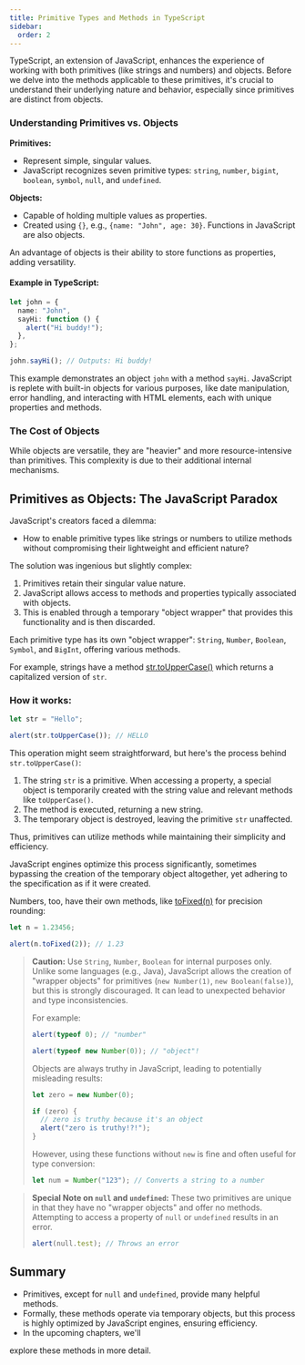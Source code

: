 ```yaml
---
title: Primitive Types and Methods in TypeScript
sidebar:
  order: 2
---
```


TypeScript, an extension of JavaScript, enhances the experience of working with both primitives (like strings and numbers) and objects. Before we delve into the methods applicable to these primitives, it's crucial to understand their underlying nature and behavior, especially since primitives are distinct from objects.

### Understanding Primitives vs. Objects

**Primitives:**

- Represent simple, singular values.
- JavaScript recognizes seven primitive types: `string`, `number`, `bigint`, `boolean`, `symbol`, `null`, and `undefined`.

**Objects:**

- Capable of holding multiple values as properties.
- Created using `{}`, e.g., `{name: "John", age: 30}`. Functions in JavaScript are also objects.

An advantage of objects is their ability to store functions as properties, adding versatility.

#### Example in TypeScript:

```typescript
let john = {
  name: "John",
  sayHi: function () {
    alert("Hi buddy!");
  },
};

john.sayHi(); // Outputs: Hi buddy!
```

This example demonstrates an object `john` with a method `sayHi`. JavaScript is replete with built-in objects for various purposes, like date manipulation, error handling, and interacting with HTML elements, each with unique properties and methods.

### The Cost of Objects

While objects are versatile, they are "heavier" and more resource-intensive than primitives. This complexity is due to their additional internal mechanisms.

## Primitives as Objects: The JavaScript Paradox

JavaScript's creators faced a dilemma:

- How to enable primitive types like strings or numbers to utilize methods without compromising their lightweight and efficient nature?

The solution was ingenious but slightly complex:

1. Primitives retain their singular value nature.
2. JavaScript allows access to methods and properties typically associated with objects.
3. This is enabled through a temporary "object wrapper" that provides this functionality and is then discarded.

Each primitive type has its own "object wrapper": `String`, `Number`, `Boolean`, `Symbol`, and `BigInt`, offering various methods.

For example, strings have a method [str.toUpperCase()](https://developer.mozilla.org/en/docs/Web/JavaScript/Reference/Global_Objects/String/toUpperCase) which returns a capitalized version of `str`.

### How it works:

```typescript
let str = "Hello";

alert(str.toUpperCase()); // HELLO
```

This operation might seem straightforward, but here's the process behind `str.toUpperCase()`:

1. The string `str` is a primitive. When accessing a property, a special object is temporarily created with the string value and relevant methods like `toUpperCase()`.
2. The method is executed, returning a new string.
3. The temporary object is destroyed, leaving the primitive `str` unaffected.

Thus, primitives can utilize methods while maintaining their simplicity and efficiency.

JavaScript engines optimize this process significantly, sometimes bypassing the creation of the temporary object altogether, yet adhering to the specification as if it were created.

Numbers, too, have their own methods, like [toFixed(n)](https://developer.mozilla.org/en-US/docs/Web/JavaScript/Reference/Global_Objects/Number/toFixed) for precision rounding:

```typescript
let n = 1.23456;

alert(n.toFixed(2)); // 1.23
```

> **Caution:**
> Use `String`, `Number`, `Boolean` for internal purposes only. Unlike some languages (e.g., Java), JavaScript allows the creation of "wrapper objects" for primitives (`new Number(1)`, `new Boolean(false)`), but this is strongly discouraged. It can lead to unexpected behavior and type inconsistencies.
>
> For example:
>
> ```typescript
> alert(typeof 0); // "number"
>
> alert(typeof new Number(0)); // "object"!
> ```
>
> Objects are always truthy in JavaScript, leading to potentially misleading results:
>
> ```typescript
> let zero = new Number(0);
>
> if (zero) {
>   // zero is truthy because it's an object
>   alert("zero is truthy!?!");
> }
> ```
>
> However, using these functions without `new` is fine and often useful for type conversion:
>
> ```typescript
> let num = Number("123"); // Converts a string to a number
> ```

> **Special Note on `null` and `undefined`:**
> These two primitives are unique in that they have no "wrapper objects" and offer no methods. Attempting to access a property of `null` or `undefined` results in an error.
>
> ```typescript
> alert(null.test); // Throws an error
> ```

## Summary

- Primitives, except for `null` and `undefined`, provide many helpful methods.
- Formally, these methods operate via temporary objects, but this process is highly optimized by JavaScript engines, ensuring efficiency.
- In the upcoming chapters, we'll

explore these methods in more detail.
